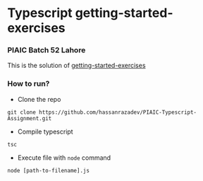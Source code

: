 # Typescript getting-started-exercises
### PIAIC Batch 52 Lahore

This is the solution of [getting-started-exercises](https://github.com/panaverse/typescript-node-projects/blob/main/getting-started-exercises.md)

### How to run?

- Clone the repo
```shell
git clone https://github.com/hassanrazadev/PIAIC-Typescript-Assignment.git
```
- Compile typescript
```shell
tsc
```
- Execute file with `node` command
```shell
node [path-to-filename].js
```
